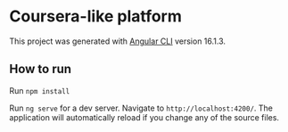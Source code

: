 # Coursera-like platform

This project was generated with [Angular CLI](https://github.com/angular/angular-cli) version 16.1.3.

## How to run
Run `npm install`

Run `ng serve` for a dev server. Navigate to `http://localhost:4200/`. The application will automatically reload if you change any of the source files.
